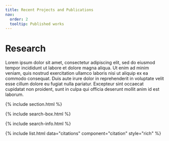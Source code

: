 ```yaml
---
title: Recent Projects and Publications
nav:
  order: 2
  tooltip: Published works
---
```


# <i class="fas fa-microscope"></i>Research

Lorem ipsum dolor sit amet, consectetur adipiscing elit, sed do eiusmod tempor incididunt ut labore et dolore magna aliqua.
Ut enim ad minim veniam, quis nostrud exercitation ullamco laboris nisi ut aliquip ex ea commodo consequat.
Duis aute irure dolor in reprehenderit in voluptate velit esse cillum dolore eu fugiat nulla pariatur.
Excepteur sint occaecat cupidatat non proident, sunt in culpa qui officia deserunt mollit anim id est laborum.

{% include section.html %}

{% include search-box.html %}

{% include search-info.html %}

{% include list.html data="citations" component="citation" style="rich" %}
